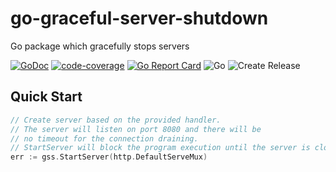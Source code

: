 # go-graceful-server-shutdown
Go package which gracefully stops servers

[![GoDoc](https://godoc.org/github.com/TsvetanMilanov/go-graceful-server-shutdown/gss?status.svg)](https://godoc.org/github.com/TsvetanMilanov/go-graceful-server-shutdown/gss)
[![code-coverage](https://gocover.io/_badge/github.com/TsvetanMilanov/go-graceful-server-shutdown/gss)](https://gocover.io/github.com/TsvetanMilanov/go-graceful-server-shutdown/gss)
[![Go Report Card](https://goreportcard.com/badge/github.com/TsvetanMilanov/go-graceful-server-shutdown)](https://goreportcard.com/report/github.com/TsvetanMilanov/go-graceful-server-shutdown)
![Go](https://github.com/TsvetanMilanov/go-graceful-server-shutdown/workflows/Go/badge.svg?branch=master&event=push)
![Create Release](https://github.com/TsvetanMilanov/go-graceful-server-shutdown/workflows/Create%20Release/badge.svg?event=push)

## Quick Start
```Go
// Create server based on the provided handler.
// The server will listen on port 8080 and there will be
// no timeout for the connection draining.
// StartServer will block the program execution until the server is closed.
err := gss.StartServer(http.DefaultServeMux)
```
